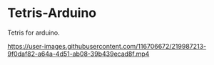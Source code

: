 # Tetris-Arduino
Tetris for arduino.


https://user-images.githubusercontent.com/116706672/219987213-9f0daf82-a64a-4d51-ab08-39b439ecad8f.mp4


